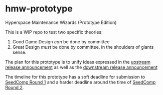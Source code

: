 # hmw-prototype
Hyperspace Maintenance Wizards (Prototype Edition)

This is a WIP repo to test two specific theories:

1) Good Game Design *can* be done by committee
2) Great Design *must* be done by committee, in the shoulders of giants sense.

The plan for this prototype is to unify ideas expressed in the [upstream release announcement](https://itch.io/jam/open-jam-2022/topic/2445141/hyperspace-maintenance-wizards) as well as the [downstream release announcement](https://www.redhat.com/en/compiler-podcast/building-a-common-language)

The timeline for this prototype has a soft deadline for submission to [SeedComp Round 1](https://itch.io/jam/seed-comp-1-planting) and a harder deadline around the time of [SeedComp Round 2](https://itch.io/jam/seed-comp-1-growing).
